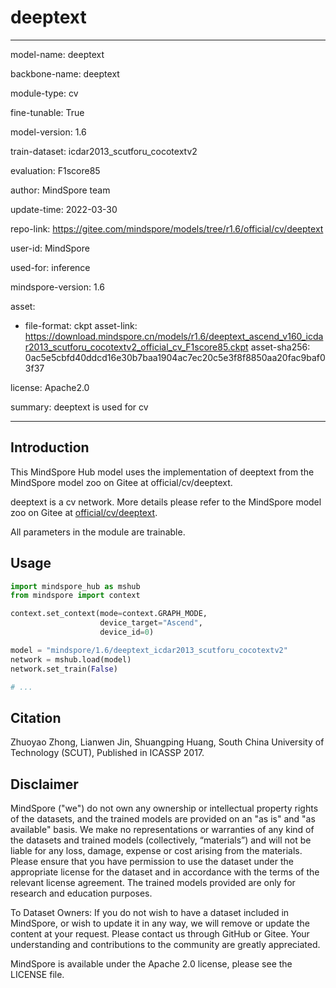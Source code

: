 # deeptext

---

model-name: deeptext

backbone-name: deeptext

module-type: cv

fine-tunable: True

model-version: 1.6

train-dataset: icdar2013_scutforu_cocotextv2

evaluation: F1score85

author: MindSpore team

update-time: 2022-03-30

repo-link: <https://gitee.com/mindspore/models/tree/r1.6/official/cv/deeptext>

user-id: MindSpore

used-for: inference

mindspore-version: 1.6

asset:

-
    file-format: ckpt
    asset-link: <https://download.mindspore.cn/models/r1.6/deeptext_ascend_v160_icdar2013_scutforu_cocotextv2_official_cv_F1score85.ckpt>
    asset-sha256: 0ac5e5cbfd40ddcd16e30b7baa1904ac7ec20c5e3f8f8850aa20fac9baf03f37

license: Apache2.0

summary: deeptext is used for cv

---

## Introduction

This MindSpore Hub model uses the implementation of deeptext from the MindSpore model zoo on Gitee at official/cv/deeptext.

deeptext is a cv network. More details please refer to the MindSpore model zoo on Gitee at [official/cv/deeptext](https://gitee.com/mindspore/models/blob/r1.6/official/cv/deeptext/README.md).

All parameters in the module are trainable.

## Usage

```python
import mindspore_hub as mshub
from mindspore import context

context.set_context(mode=context.GRAPH_MODE,
                    device_target="Ascend",
                    device_id=0)

model = "mindspore/1.6/deeptext_icdar2013_scutforu_cocotextv2"
network = mshub.load(model)
network.set_train(False)

# ...
```

## Citation

Zhuoyao Zhong, Lianwen Jin, Shuangping Huang, South China University of Technology (SCUT), Published in ICASSP 2017.

## Disclaimer

MindSpore ("we") do not own any ownership or intellectual property rights of the datasets, and the trained models are provided on an "as is" and "as available" basis. We make no representations or warranties of any kind of the datasets and trained models (collectively, “materials”) and will not be liable for any loss, damage, expense or cost arising from the materials. Please ensure that you have permission to use the dataset under the appropriate license for the dataset and in accordance with the terms of the relevant license agreement. The trained models provided are only for research and education purposes.

To Dataset Owners: If you do not wish to have a dataset included in MindSpore, or wish to update it in any way, we will remove or update the content at your request. Please contact us through GitHub or Gitee. Your understanding and contributions to the community are greatly appreciated.

MindSpore is available under the Apache 2.0 license, please see the LICENSE file.
